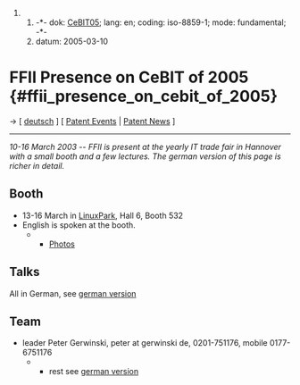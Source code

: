 1.  1.  -\*- dok: [CeBIT05](CeBIT05 "wikilink"); lang: en; coding:
        iso-8859-1; mode: fundamental; -\*-
    2.  datum: 2005-03-10

# FFII Presence on CeBIT of 2005 {#ffii_presence_on_cebit_of_2005}

-\> \[ [ deutsch](CeBIT05De "wikilink") \] \[ [ Patent
Events](SwpatpenmiEn "wikilink") \| [ Patent
News](SwpatcninoEn "wikilink") \]

------------------------------------------------------------------------

*10-16 March 2003 \-- FFII is present at the yearly IT trade fair in
Hannover with a small booth and a few lectures. The german version of
this page is richer in detail.*

## Booth

-   13-16 March in
    [LinuxPark](http://www.linux-events.de/LinuxPark/cebit05 "wikilink"),
    Hall 6, Booth 532
-   English is spoken at the booth.
    -   -   [ Photos](CeBITPhotos05En "wikilink")

## Talks

All in German, see [ german version](CeBIT05En "wikilink")

## Team

-   leader Peter Gerwinski, peter at gerwinski de, 0201-751176, mobile
    0177-6751176
    -   -   rest see [ german version](CeBIT05En "wikilink")
